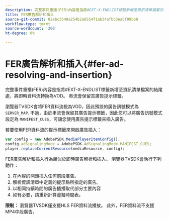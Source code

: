 ```yaml
---
description: 完整事件重播(FER)內容是指將#EXT-X-ENDLIST標籤新增至資訊清單檔案的結尾處，將即時資料流轉換為VOD。 串流會保留其廣告提示標籤。
title: FER廣告解析和插入
source-git-commit: 02ebc3548a254b2a6554f1ab34afbb3ea5f09bb8
workflow-type: tm+mt
source-wordcount: '206'
ht-degree: 0%

---
```


# FER廣告解析和插入{#fer-ad-resolving-and-insertion}

完整事件重播(FER)內容是指將#EXT-X-ENDLIST標籤新增至資訊清單檔案的結尾處，將即時資料流轉換為VOD。 串流會保留其廣告提示標籤。

瀏覽器TVSDK會將FER資料流視為VOD，因此預設的廣告訊號模式為 `SERVER_MAP`. 不過，由於串流會保留其廣告提示標籤，因此您可以將廣告訊號模式設定為 `MANIFEST_CUES`，可讓您使用廣告提示標籤來插入廣告。

若要使用FER資料流的提示標籤來開啟廣告插入：

```js
var config = new AdobePSDK.MediaPlayerItemConfig(); 
config.adSignalingMode = AdobePSDK.AdSignalingMode.MANIFEST_CUES; 
player.replaceCurrentResource(mediaResource, config);
```

FER廣告解析和插入行為類似於即時廣告解析和插入。 瀏覽器TVSDK會執行下列動作：

1. 在內容的開頭插入任何前段廣告。
1. 解析資訊清單中定義的提示點所指定的廣告。
1. 以相同持續時間的廣告插播取代部分主要內容
1. 如有必要，請重新計算虛擬時間表。

**限制：** 瀏覽器TVSDK僅支援HLS FER資料流播放。 此外，FER資料流不支援MP4中段廣告。
